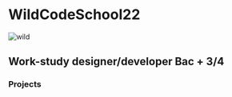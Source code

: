 # WildCodeSchool22
![wild](https://user-images.githubusercontent.com/55487019/164224336-d4e5c133-ad98-454e-9e86-c36549fea672.png)

## Work-study designer/developer Bac + 3/4
### Projects 
